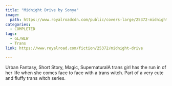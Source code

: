 ```yaml
---
title: "Midnight Drive by Sonya"
image:
  path: https://www.royalroadcdn.com/public/covers-large/25372-midnight-drive.jpg
categories:
  - COMPLETED
tags:
  - GL/WLW
  - Trans
link: https://www.royalroad.com/fiction/25372/midnight-drive

---
```

Urban Fantasy, Short Story, Magic, SupernaturalA trans girl has the run in of her life when she comes face to face with a trans witch. Part of a very cute and fluffy trans witch series.

